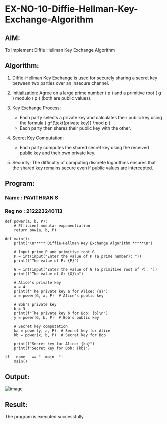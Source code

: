 # EX-NO-10-Diffie-Hellman-Key-Exchange-Algorithm

## AIM:
To Implement Diffie Hellman Key Exchange Algorithm 

## Algorithm:

1. Diffie-Hellman Key Exchange is used for securely sharing a secret key between two parties over an insecure channel.

2. Initialization: Agree on a large prime number \( p \) and a primitive root \( g \) modulo \( p \) (both are public values).

3. Key Exchange Process: 
   - Each party selects a private key and calculates their public key using the formula \( g^{\text{private key}} \mod p \).
   - Each party then shares their public key with the other.

4. Secret Key Computation: 
   - Each party computes the shared secret key using the received public key and their own private key.

5. Security: The difficulty of computing discrete logarithms ensures that the shared key remains secure even if public values are intercepted.

## Program:
### Name : PAVITHRAN S
### Reg no : 212223240113
```
def power(a, b, P):
    # Efficient modular exponentiation
    return pow(a, b, P)

def main():
    print("\n***** Diffie-Hellman Key Exchange Algorithm *****\n")

    # Input prime P and primitive root G
    P = int(input("Enter the value of P (a prime number): "))
    print(f"The value of P: {P}")

    G = int(input("Enter the value of G (a primitive root of P): "))
    print(f"The value of G: {G}\n")

    # Alice's private key
    a = 4
    print(f"The private key a for Alice: {a}")
    x = power(G, a, P)  # Alice's public key

    # Bob's private key
    b = 3
    print(f"The private key b for Bob: {b}\n")
    y = power(G, b, P)  # Bob's public key

    # Secret key computation
    ka = power(y, a, P)  # Secret key for Alice
    kb = power(x, b, P)  # Secret key for Bob

    print(f"Secret key for Alice: {ka}")
    print(f"Secret key for Bob: {kb}")

if __name__ == "__main__":
    main()
```



## Output:

![image](https://github.com/user-attachments/assets/21753579-c839-448c-a736-e420d241cf41)



## Result:
  The program is executed successfully


